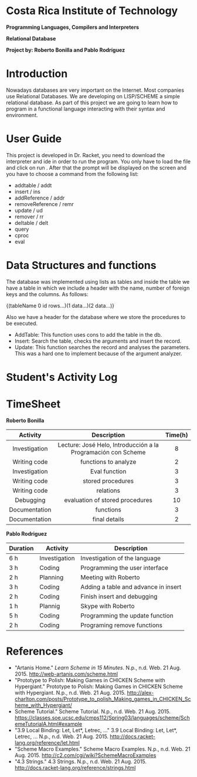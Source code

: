 # **Costa Rica Institute of Technology**
**Programming Languages, Compilers and Interpreters**

**Relational Database**

**Project by: Roberto Bonilla and Pablo Rodríguez**

# Introduction

Nowadays databases are very important on the Internet. Most companies use Relational Databases. We are developing on LISP/SCHEME
a simple relational database. As part of this project we are going to learn how to program in a functional language interacting with their syntax and environment.

# User Guide

This project is developed in Dr. Racket, you need to download the interpreter and ide in order to run the program. You only have to load the file
 and click on run . After that the prompt will be displayed on the screen and you have to choose a command from the following list:
 
 * addtable / addt
 * insert / ins
 * addReference / addr
 * removeReference / remr
 * update / ud
 * remover / rr
 * deltable / delt
 * query
 * cproc
 * eval


# Data Structures and functions

The database was implemented using lists as tables and inside the table we have a table in which we include a header with the name, number of 
foreign keys and the columns. As follows:
 
  {(tableName 0 id rows...)(1 data...)(2 data...)} 
  
Also we have a header for the database where we store the procedures to be executed. 
 
 * AddTable:
 This function uses cons to add the table in the db.
 * Insert:
 Search the table, checks the arguments and insert the record.
 * Update:
 This function searches the record and analyses the parameters. This was a hard one to implement because of the argument analyzer.

# Student's Activity Log
# TimeSheet

**Roberto Bonilla**

| Activity                    | Description                                                                           | Time(h)  |
|:---------------------------:|:---------------------------------------------------------------------------:|:--------:|
| Investigation         | Lecture: José Helo, Introducción a la Programación con Scheme      	 | 8        |
| Writing code         | functions to analyze                   				         | 2        |  
| Investigation         | Eval function     	 								 | 3        |
| Writing code         | stored procedures           		 					 | 3        |
| Writing code         | relations                              		 					 | 3        |
| Debugging             | evaluation of stored procedures                              | 10     |
| Documentation   | functions                                                                                 | 3        |
| Documentation   | final details                                                                            | 2        |

**Pablo Rodriguez**

Duration  | Activity | Description
------------- | ------------- | -------------
6 h  | Investigation | Investigation of the language
3 h  | Coding | Programming the user interface 
2 h  | Planning | Meeting with Roberto
3 h  | Coding | Adding a table and advance in insert
2 h  | Coding | Finish insert and debugging
1 h  | Plannig | Skype with Roberto
5 h  | Coding | Programming the update function
2 h  | Coding | Programing remove functions

# References
* "Artanis Home." <i>Learn Scheme in 15 Minutes</i>. N.p., n.d. Web. 21 Aug. 2015. http://web-artanis.com/scheme.html
* "Prototype to Polish: Making Games in CHICKEN Scheme with Hypergiant." Prototype to Polish: Making Games in CHICKEN Scheme with Hypergiant. N.p., n.d. Web. 21 Aug. 2015.  http://alex-charlton.com/posts/Prototype_to_polish_Making_games_in_CHICKEN_Scheme_with_Hypergiant/
* Scheme Tutorial." Scheme Tutorial. N.p., n.d. Web. 21 Aug. 2015.  https://classes.soe.ucsc.edu/cmps112/Spring03/languages/scheme/SchemeTutorialA.html#example
* "3.9 Local Binding: Let, Let*, Letrec, ..." 3.9 Local Binding: Let, Let*, Letrec, ... N.p., n.d. Web. 21 Aug. 2015. http://docs.racket-lang.org/reference/let.html
* "Scheme Macro Examples." Scheme Macro Examples. N.p., n.d. Web. 21 Aug. 2015. http://c2.com/cgi/wiki?SchemeMacroExamples
* "4.3 Strings." 4.3 Strings. N.p., n.d. Web. 21 Aug. 2015. http://docs.racket-lang.org/reference/strings.html
